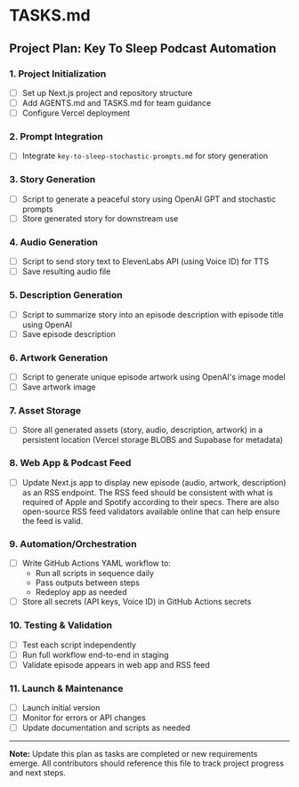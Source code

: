 # TASKS.md

## Project Plan: Key To Sleep Podcast Automation

### 1. Project Initialization

- [ ] Set up Next.js project and repository structure
- [ ] Add AGENTS.md and TASKS.md for team guidance
- [ ] Configure Vercel deployment

### 2. Prompt Integration

- [ ] Integrate `key-to-sleep-stochastic-prompts.md` for story generation

### 3. Story Generation

- [ ] Script to generate a peaceful story using OpenAI GPT and stochastic prompts
- [ ] Store generated story for downstream use

### 4. Audio Generation

- [ ] Script to send story text to ElevenLabs API (using Voice ID) for TTS
- [ ] Save resulting audio file

### 5. Description Generation

- [ ] Script to summarize story into an episode description with episode title using OpenAI
- [ ] Save episode description

### 6. Artwork Generation

- [ ] Script to generate unique episode artwork using OpenAI's image model
- [ ] Save artwork image

### 7. Asset Storage

- [ ] Store all generated assets (story, audio, description, artwork) in a persistent location (Vercel storage BLOBS and Supabase for metadata)

### 8. Web App & Podcast Feed

- [ ] Update Next.js app to display new episode (audio, artwork, description) as an RSS endpoint. The RSS feed should be consistent with what is required of Apple and Spotify according to their specs. There are also open-source RSS feed validators available online that can help ensure the feed is valid.

### 9. Automation/Orchestration

- [ ] Write GitHub Actions YAML workflow to:
  - Run all scripts in sequence daily
  - Pass outputs between steps
  - Redeploy app as needed
- [ ] Store all secrets (API keys, Voice ID) in GitHub Actions secrets

### 10. Testing & Validation

- [ ] Test each script independently
- [ ] Run full workflow end-to-end in staging
- [ ] Validate episode appears in web app and RSS feed

### 11. Launch & Maintenance

- [ ] Launch initial version
- [ ] Monitor for errors or API changes
- [ ] Update documentation and scripts as needed

---

**Note:** Update this plan as tasks are completed or new requirements emerge. All contributors should reference this file to track project progress and next steps.
